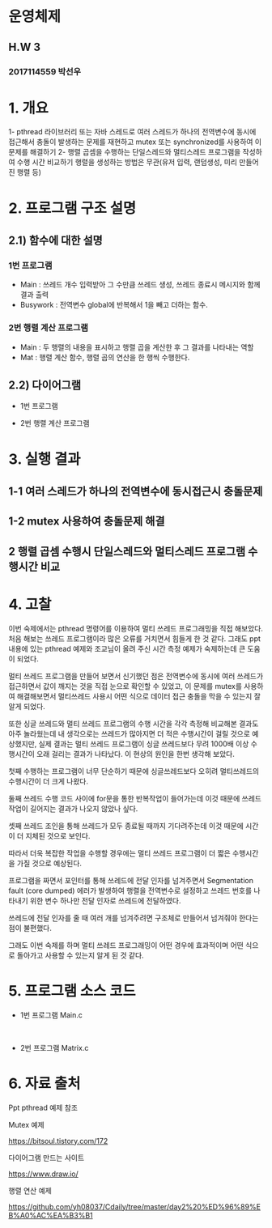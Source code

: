 # 운영체제 
## H.W 3
### 2017114559	박선우
# 1.	개요
1-	 pthread 라이브러리 또는 자바 스레드로 여러 스레드가 하나의 전역변수에 동시에 접근해서 충돌이 발생하는 문제를 재현하고 mutex 또는 synchronized를 사용하여 이 문제를 해결하기 
2-	행렬 곱셈을 수행하는 단일스레드와 멀티스레드 프로그램을 작성하여 수행 시간 비교하기 행렬을 생성하는 방법은 무관(유저 입력, 랜덤생성, 미리 만들어진 행렬 등)
# 2.	프로그램 구조 설명
## 2.1) 함수에 대한 설명
### 1번 프로그램
- Main : 쓰레드 개수 입력받아 그 수만큼 쓰레드 생성, 쓰레드 종료시 메시지와 함께 결과 출력
- Busywork : 전역변수 global에 반복해서 1을 빼고 더하는 함수.
### 2번 행렬 계산 프로그램
- Main : 두 행렬의 내용을 표시하고 행렬 곱을 계산한 후 그 결과를 나타내는 역할
- Mat : 행렬 계산 함수, 행렬 곱의 연산을 한 행씩 수행한다.

## 2.2) 다이어그램
- 1번 프로그램
  
- 2번 행렬 계산 프로그램
 
# 3.	실행 결과
## 1-1 여러 스레드가 하나의 전역변수에 동시접근시 충돌문제
 
## 1-2 mutex 사용하여 충돌문제 해결
 
## 2 행렬 곱셈 수행시 단일스레드와 멀티스레드 프로그램 수행시간 비교
 

# 4.	고찰
이번 숙제에서는 pthread 명령어를 이용하여 멀티 쓰레드 프로그래밍을 직접 해보았다. 
처음 해보는 쓰레드 프로그램이라 많은 오류를 거치면서 힘들게 한 것 같다. 
그래도 ppt 내용에 있는 pthread 예제와 조교님이 올려 주신 시간 측정 예제가 숙제하는데 큰 도움이 되었다. 

멀티 쓰레드 프로그램을 만들어 보면서 신기했던 점은 전역변수에 동시에 여러 쓰레드가 접근하면서 값이 깨지는 것을 직접 눈으로 확인할 수 있었고, 이 문제를 mutex를 사용하여 해결해보면서 멀티쓰레드 사용시 어떤 식으로 데이터 접근 충돌을 막을 수 있는지 잘 알게 되었다.

또한 싱글 쓰레드와 멀티 쓰레드 프로그램의 수행 시간을 각각 측정해 비교해본 결과도 아주 놀라웠는데 내 생각으로는 쓰레드가 많아지면 더 적은 수행시간이 걸릴 것으로 예상했지만, 실제 결과는 멀티 쓰레드 프로그램이 싱글 쓰레드보다 무려 1000배 이상 수행시간이 오래 걸리는 결과가 나타났다. 이 현상의 원인을 한번 생각해 보았다.

첫째 수행하는 프로그램이 너무 단순하기 때문에 싱글쓰레드보다 오히려 멀티쓰레드의 수행시간이 더 크게 나왔다.

둘째 쓰레드 수행 코드 사이에 for문을 통한 반복작업이 들어가는데 이것 때문에 쓰레드 작업이 길어지는 결과가 나오지 않았나 싶다.

셋째 쓰레드 조인을 통해 쓰레드가 모두 종료될 때까지 기다려주는데 이것 때문에 시간이 더 지체된 것으로 보인다.

따라서 더욱 복잡한 작업을 수행할 경우에는 멀티 쓰레드 프로그램이 더 짧은 수행시간을 가질 것으로 예상된다.

프로그램을 짜면서 포인터를 통해 쓰레드에 전달 인자를 넘겨주면서 Segmentation fault (core dumped) 에러가 발생하여 행렬을 전역변수로 설정하고 쓰레드 번호를 나타내기 위한 변수 하나만 전달 인자로 쓰레드에 전달하였다. 

쓰레드에 전달 인자를 줄 때 여러 개를 넘겨주려면 구조체로 만들어서 넘겨줘야 한다는 점이 불편했다. 

그래도 이번 숙제를 하며 멀티 쓰레드 프로그래밍이 어떤 경우에 효과적이며 어떤 식으로 돌아가고 사용할 수 있는지 알게 된 것 같다.

# 5.	프로그램 소스 코드
- 1번 프로그램 Main.c
 
 
 
- 2번 프로그램 Matrix.c
 
 
 
# 6.	자료 출처

Ppt pthread 예제 참조

Mutex 예제

https://bitsoul.tistory.com/172

다이어그램 만드는 사이트

https://www.draw.io/

행렬 연산 예제

https://github.com/yh08037/Cdaily/tree/master/day2%20%ED%96%89%EB%A0%AC%EA%B3%B1
